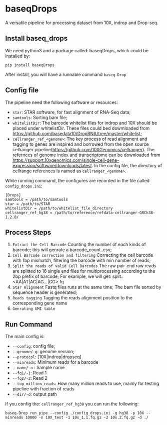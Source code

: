 # baseqDrops
A versatile pipeline for processing dataset from 10X, indrop and Drop-seq.

## Install baseq_drops
We need python3 and a package called: baseqDrops, which could be installed by:

    pip install baseqDrops

After install, you will have a runnable command `baseq-Drop`

## Config file

The pipeline need the following software or resources:

+ `star`: STAR software, for fast alignment of RNA-Seq data;
+ `samtools`: Sorting bam file;
+ `whitelistDir`: The barcode whitelist files for indrop and 10X should be placed under whitelistDir. These files could bed dowmloaded from https://github.com/basedata10/DropRNA/tree/master/whitelist;
+ `cellranger_ref_<genome>`: The key process of read alignment and tagging to genes are inspired and borrowed from the open source cellranger pipeline(https://github.com/10XGenomics/cellranger). The refernces of genome index and transcriptome can be downloaded from https://support.10xgenomics.com/single-cell-gene-expression/software/downloads/latest.
In the config file, the directory of cellrange references is named as `cellranger_<genome>`.

While running command, the configures are recorded in the file called `config_drops.ini`:

    [Drops]
    samtools = /path/to/samtools
    star = /path/to/STAR
    whitelistDir = /path/to/whitelist_file_directory
    cellranger_ref_hg38 = /path/to/reference/refdata-cellranger-GRCh38-1.2.0/


## Process Steps

1. `Extract the Cell Barcode` Counting the number of each kinds of barcode; this will genrate a barcode_count.<sample>.csv;
2. `Cell Barcode correction and filtering` Correcting the cell barcode with 1bp mismatch, filtering the barcode with min number of reads;
3. `Split the reads of valid Cell Barcodes` The raw pair-end raw reads are splitted to 16 single end files for multiprocessing according to the 2bp prefix of barcode; For example, we will get: split.<sample>.<AA|AT|AC|AG...|GG>.fq
4. `Star Alignment` Fastq files runs at the same time; The bam file sorted by sequence header is generated;
5. `Reads tagging` Tagging the reads alignment position to the corresponding gene name
6. `Genrating UMI table`


## Run Command

The main config is:

+ `--config`: config file;
+ `--genome/-g`: genome version;
+ `--protocol`: [10X|indrop|dropseq]
+ `--minreads`:  Minimum reads for a barcode
+ `--name/-n` : Sample name
+ `--fq1/-1`: Read 1
+ `--fq2/-2`: Read 2
+ `--top_million_reads`: How many million reads to use, mainly for testing pipeline with fraction of reads
+ `--dir/-d`: output path

If you config the: `cellranger_ref_hg38` you can run the following:

    baseq-Drop run_pipe --config ./config_drops.ini -g hg38 -p 10X --minreads 10000 -n 10X_test -1 10x_1.1.fq.gz -2 10x.2.fq.gz -d ./

